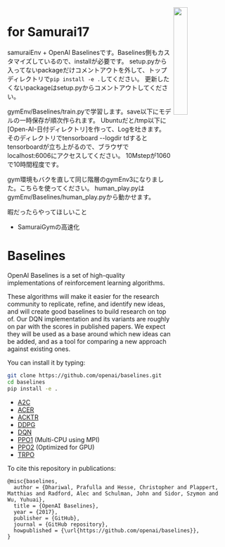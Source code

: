 <img src="data/logo.jpg" width=25% align="right" />

# for Samurai17
samuraiEnv + OpenAI Baselinesです。Baselines側もカスタマイズしているので、installが必要です。
setup.pyから入ってないpackageだけコメントアウトを外して、トップディレクトリで`pip install -e .`してください。
更新したくないpackageはsetup.pyからコメントアウトしてください。

gymEnv/Baselines/train.pyで学習します。save以下にモデルの一時保存が順次作られます。
Ubuntuだと/tmp以下に[Open-AI-日付ディレクトリ]を作って、Logを吐きます。
そのディレクトリでtensorboard --logdir tdするとtensorboardが立ち上がるので、ブラウザでlocalhost:6006にアクセスしてください。
10Mstepが1060で10時間程度です。

gym環境もバクを直して同じ階層のgymEnv3になりました。こちらを使ってください。
human_play.pyは gymEnv/Baselines/human_play.pyから動かせます。

暇だったらやってほしいこと
- SamuraiGymの高速化

# Baselines

OpenAI Baselines is a set of high-quality implementations of reinforcement learning algorithms.

These algorithms will make it easier for the research community to replicate, refine, and identify new ideas, and will create good baselines to build research on top of. Our DQN implementation and its variants are roughly on par with the scores in published papers. We expect they will be used as a base around which new ideas can be added, and as a tool for comparing a new approach against existing ones. 

You can install it by typing:

```bash
git clone https://github.com/openai/baselines.git
cd baselines
pip install -e .
```

- [A2C](baselines/a2c)
- [ACER](baselines/acer)
- [ACKTR](baselines/acktr)
- [DDPG](baselines/ddpg)
- [DQN](baselines/deepq)
- [PPO1](baselines/ppo1) (Multi-CPU using MPI)
- [PPO2](baselines/ppo2) (Optimized for GPU)
- [TRPO](baselines/trpo_mpi)

To cite this repository in publications:

    @misc{baselines,
      author = {Dhariwal, Prafulla and Hesse, Christopher and Plappert, Matthias and Radford, Alec and Schulman, John and Sidor, Szymon and Wu, Yuhuai},
      title = {OpenAI Baselines},
      year = {2017},
      publisher = {GitHub},
      journal = {GitHub repository},
      howpublished = {\url{https://github.com/openai/baselines}},
    }
